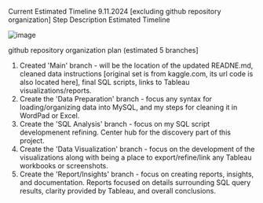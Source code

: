 Current Estimated Timeline 9.11.2024 [excluding github repository organization]
Step	Description	Estimated Timeline 


![image](https://github.com/user-attachments/assets/2c4df978-1def-43eb-84a5-a515d26cf6fa)


github repository organization plan (estimated 5 branches]
1. Created 'Main' branch - will be the location of the updated READNE.md, cleaned data instructions [original set is from kaggle.com, its url code is also located here], final SQL scripts, links to Tableau visualizations/reports.
2. Create the 'Data Preparation' branch - focus any syntax for loading/organizing data into MySQL, and my steps for cleaning it in WordPad or Excel.
3. Create the 'SQL Analysis' branch - focus on my SQL script developmenent refining. Center hub for the discovery part of this project.
4. Create the 'Data Visualization' branch - focus on the development of the visualizations along with being a place to export/refine/link any Tableau workbooks or screenshots.
5. Create the 'Report/Insights' branch - focus on creating reports, insights, and documentation. Reports focused on details surrounding SQL query results, clarity provided by Tableau, and overall conclusions.
